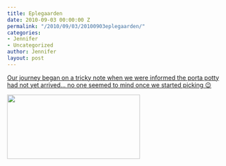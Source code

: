 ```yaml
---
title: Eplegaarden
date: 2010-09-03 00:00:00 Z
permalink: "/2010/09/03/20100903eplegaarden/"
categories:
- Jennifer
- Uncategorized
author: Jennifer
layout: post
---
```


[Our journey began on a tricky note when we were informed the porta potty had not yet arrived&#8230; no one seemed to mind once we started picking 😉](http://www.flickr.com/photos/jenniferandJennifers_photos/sets/72157624731077997/)

[<img title="IMG_0018" height="150" alt="" width="310" class="alignnone size-thumbnail wp-image-860" src="http://static.squarespace.com/static/50db6bb3e4b015296cd43789/50dfa5b1e4b0dc6320e0b5ea/50dfa5b3e4b0dc6320e0b7ce/1283538977000/?format=original" />](http://www.flickr.com/photos/jenniferandJennifers_photos/sets/72157624731077997/)
